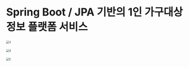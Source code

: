 # Spring Boot / JPA 기반의 1인 가구대상 정보 플랫폼 서비스

<img src="https://user-images.githubusercontent.com/90686738/139640104-f24606fa-0ae5-494f-b8ab-98ca190b2290.jpg" alt="3" style="zoom:50%;" ></img>

<img src="https://user-images.githubusercontent.com/90686738/139640109-5e6e51f3-b329-418e-9dc8-4327796f2f39.jpg" alt="4" style="zoom:50%;" ></img>

<img src="https://user-images.githubusercontent.com/90686738/140695152-5f8dea1d-aa60-4cca-a8e5-29bd26afc97a.png" alt="5" style="zoom:50%;" ></img>


